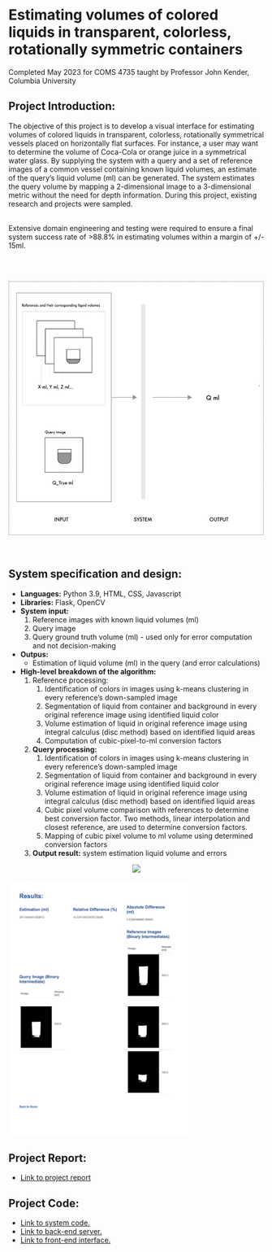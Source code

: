 <!-- # COMS4735_project -->

<h1>Estimating volumes of colored liquids in transparent, colorless, rotationally symmetric containers</h1>

<span>Completed May 2023 for COMS 4735 taught by Professor John Kender, Columbia University</span>

<h2>Project Introduction:</h2>
<span>The objective of this project is to develop a visual interface for estimating volumes of colored liquids in transparent, colorless, rotationally symmetrical vessels placed on horizontally flat surfaces. For instance, a user may want to determine the volume of Coca-Cola or orange juice in a symmetrical water glass. By supplying the system with a query and a set of reference images of a common vessel containing known liquid volumes, an estimate of the query’s liquid volume (ml) can be generated. The system estimates the query volume by mapping a 2-dimensional image to a 3-dimensional metric without the need for depth information. During this project, existing research and projects were sampled. </span>
<br><br>

<span>Extensive domain engineering and testing were required to ensure a final system success rate of >88.8% in estimating volumes within a margin of +/- 15ml.</span>

<br><br>
<p align="center">
  <img src="./system_design.jpg" height="500">
</p>
<br>

<h2>System specification and design:</h2>
<ul>
    <li><b>Languages:</b> Python 3.9, HTML, CSS, Javascript</li>
    <li><b>Libraries:</b> Flask, OpenCV</li>
    <li><b>System input: </b>
        <ol>
            <li>Reference images with known liquid volumes (ml)</li>
            <li>Query image</li>
            <li>Query ground truth volume (ml) - used only for error computation and not decision-making</li>
        </ol>
    </li>
    <li><b>Outpus:</b>
        <ul>
            <li>Estimation of liquid volume (ml) in the query (and error calculations)</li>
        </ul>
    </li>
    <li>
        <b>High-level breakdown of the algorithm:</b>
        <ol>
        <li>Reference processing:
            <ol>
                <li>Identification of colors in images using k-means clustering in every reference’s down-sampled image</li>
                <li>Segmentation of liquid from container and background in every original reference image using identified liquid color</li>
                <li>Volume estimation of liquid in original reference image using integral calculus (disc method) based on identified liquid areas</li>
                <li>Computation of cubic-pixel-to-ml conversion factors</li>
            </ol>
        </li>
        <li><b>Query processing:</b>
            <ol>
                <li>Identification of colors in images using k-means clustering in every reference’s down-sampled image</li>
                <li>Segmentation of liquid from container and background in every original reference image using identified liquid color</li>
                <li>Volume estimation of liquid in original reference image using integral calculus (disc method) based on identified liquid areas</li>
                <li>Cubic pixel volume comparison with references to determine best conversion factor. Two methods, linear interpolation and closest reference, are used to determine conversion factors.</li>
                <li>Mapping of cubic pixel volume to ml volume using determined conversion factors</li>
            </ol>
        </li>
        <li><b>Output result:</b> system estimation liquid volume and errors</li>
    </ol>
    </li>
</ul>

<p align="center"><img src="Input.jpeg" height="500"></p>
<p><img src="Results.jpeg" height="500"></p>

<h2>Project Report:</h2>
<ul>
    <li><a href="./kl3285_project_report.pdf">Link to project report</a></li>
</ul>

<h2>Project Code:</h2>
<ul>
    <li><a href="system.py">Link to system code.</a></li>
    <li><a href="app.py">Link to back-end server.</a></li>
    <li><a href="index.html">Link to front-end interface.</a></li>
</ul>
